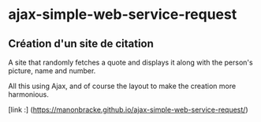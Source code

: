 # ajax-simple-web-service-request

## Création d'un site de citation


A site that randomly fetches a quote and displays it along with the person's picture, name and number. 

All this using Ajax, and of course the layout to make the creation more harmonious.


[link :] (https://manonbracke.github.io/ajax-simple-web-service-request/) 